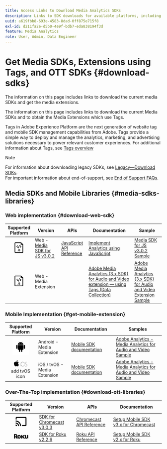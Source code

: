 ```yaml
---
title: Access Links to Download Media Analytics SDKs
description: Links to SDK downloads for available platforms, including Android, iOS, JavaScript, Chromecast, and Roku.
uuid: a619fbb8-693e-4583-8dad-0ff875e715f8
exl-id: d211fa2e-d5b0-4e9f-bdb7-eda838194f3d
feature: Media Analytics
role: User, Admin, Data Engineer
---
```

# Get Media SDKs, Extensions using Tags, and OTT SDKs {#download-sdks}

The information on this page includes links to download the current media SDKs and get the media extensions.

The information on this page includes links to download the current Media SDKs and to obtain the Media Extensions which use Tags.

Tags in Adobe Experience Platform are the next generation of website tag and mobile SDK management capabilities from Adobe. Tags provide a simple way to deploy and manage the analytics, marketing, and advertising solutions necessary to power relevant customer experiences. For additional information about Tags, see [Tags overview](https://experienceleague.adobe.com/docs/platform-learn/data-collection/overview.html?lang=en)


>[!NOTE]
>
>For information about downloading legacy SDKs, see [Legacy—Download SDKs](/help/legacy/legacy-download-sdks.md).<br>
>For important information about end-of-support, see [End of Support FAQs](/help/additional-resources/end-of-support-faqs.md).

## Media SDKs and Mobile Libraries {#media-sdks-libraries}

### Web implementation {#download-web-sdk}

| Supported Platform | Version | &nbsp;APIs&nbsp;&nbsp; | &nbsp;Documentation&nbsp; | &nbsp;Sample&nbsp;|
|:---:|---|---|---|---|
| ![JavaScript icon](assets/javascript-icon.png) | Web - [Media SDK for JS v3.0.2](https://github.com/Adobe-Marketing-Cloud/media-sdks/releases/tag/js-v3.0.2) | [JavaScript API Reference](https://adobe-marketing-cloud.github.io/media-sdks/reference/javascript_3x/index.html) | [Implement Analytics using JavaScript](/help/implementation/media-sdk/setup/web-implementation.md) | [Media SDK for JS v3.0.2 Sample](https://github.com/Adobe-Marketing-Cloud/media-sdks/tree/master/sdks/js/3.x) |
| ![JavaScript icon](assets/javascript-icon.png) | Web - Media Extension |  |[Adobe Media Analytics (3.x SDK) for Audio and Video extension — using Tags (Data Collection)](https://experienceleague.adobe.com/docs/experience-platform/tags/extensions/adobe/media-analytics-3x/overview.html?lang=en)|[Adobe Media Analytics (3.x SDK) for Audio and Video Extension Sample](https://github.com/Adobe-Marketing-Cloud/media-sdks/tree/master/samples/launch/js/3.x) |

### Mobile Implementation {#get-mobile-extension}

| Supported Platform | Version | &nbsp;Documentation&nbsp;&nbsp; | &nbsp;Samples&nbsp; |
|:---:|---|---|---|
| ![Android icon](assets/android-icon.png)| Android - Media Extension| [Mobile SDK documentation](https://developer.adobe.com/client-sdks/documentation/adobe-media-analytics/) | [Adobe Analytics - Media Analytics for Audio and Video Sample](https://github.com/Adobe-Marketing-Cloud/media-sdks/tree/master/samples/launch/mobile/android) |
| ![Apple iOS icon](assets/ios-icon.png)<br>add tvOS icon | iOS / tvOS - Media Extension | [Mobile SDK documentation](https://developer.adobe.com/client-sdks/documentation/adobe-media-analytics/) | [Adobe Analytics - Media Analytics for Audio and Video Sample](https://github.com/adobe/aepsdk-media-ios/tree/main/TestApp) |

### Over-The-Top implementation {#download-ott-libraries}

| Supported Platform | Version | &nbsp;APIs&nbsp;&nbsp; | &nbsp;Documentation&nbsp; |
|:---:|---|---|---|
| ![Chromecast icon](assets/chromecast-icon.png) | [SDK for Chromecast v3.0.3](https://github.com/Adobe-Marketing-Cloud/media-sdks/releases/tag/chromecast-v3.0.3) | [Chromecast API Reference](https://adobe-marketing-cloud.github.io/media-sdks/reference/chromecast/) | [Setup Mobile SDK v3.x for Chromecast](/help/implementation/media-sdk/setup/set-up-chromecast.md) |
| ![Roku icon](assets/roku-icon.png) | [SDK for Roku v2.2.6](https://github.com/Adobe-Marketing-Cloud/media-sdks/releases/tag/roku-v2.2.6) | [Roku API Reference](/help/implementation/media-sdk/setup/set-up-roku.md) | [Setup Mobile SDK v2.x for Roku](/help/implementation/media-sdk/setup/set-up-roku.md) |
